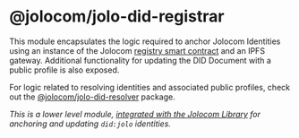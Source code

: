 # @jolocom/jolo-did-registrar

This module encapsulates the logic required to anchor Jolocom Identities using an instance of the Jolocom [registry smart contract](../registry-contract) and an IPFS gateway.
Additional functionality for updating the DID Document with a public profile is also exposed.

For logic related to resolving identities and associated public profiles, check out the [@jolocom/jolo-did-resolver](../jolo-did-resolver) package.

*This is a lower level module, [integrated with the Jolocom Library](https://github.com/jolocom/jolocom-lib/blob/next/ts/didMethods/jolo/registrar.ts#L33) for anchoring and updating `did:jolo` identities.*
